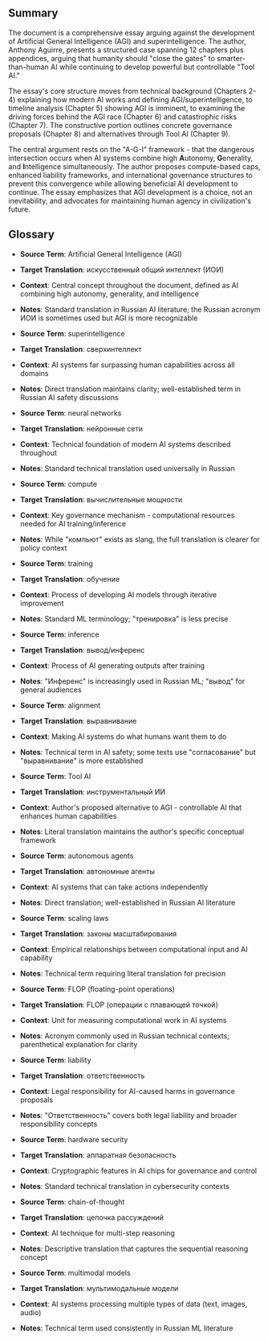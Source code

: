 ## Summary

The document is a comprehensive essay arguing against the development of Artificial General Intelligence (AGI) and superintelligence. The author, Anthony Aguirre, presents a structured case spanning 12 chapters plus appendices, arguing that humanity should "close the gates" to smarter-than-human AI while continuing to develop powerful but controllable "Tool AI."

The essay's core structure moves from technical background (Chapters 2-4) explaining how modern AI works and defining AGI/superintelligence, to timeline analysis (Chapter 5) showing AGI is imminent, to examining the driving forces behind the AGI race (Chapter 6) and catastrophic risks (Chapter 7). The constructive portion outlines concrete governance proposals (Chapter 8) and alternatives through Tool AI (Chapter 9).

The central argument rests on the "A-G-I" framework - that the dangerous intersection occurs when AI systems combine high **A**utonomy, **G**enerality, and **I**ntelligence simultaneously. The author proposes compute-based caps, enhanced liability frameworks, and international governance structures to prevent this convergence while allowing beneficial AI development to continue. The essay emphasizes that AGI development is a choice, not an inevitability, and advocates for maintaining human agency in civilization's future.

## Glossary

- **Source Term**: Artificial General Intelligence (AGI)
- **Target Translation**: искусственный общий интеллект (ИОИ)
- **Context**: Central concept throughout the document, defined as AI combining high autonomy, generality, and intelligence
- **Notes**: Standard translation in Russian AI literature; the Russian acronym ИОИ is sometimes used but AGI is more recognizable

- **Source Term**: superintelligence
- **Target Translation**: сверхинтеллект
- **Context**: AI systems far surpassing human capabilities across all domains
- **Notes**: Direct translation maintains clarity; well-established term in Russian AI safety discussions

- **Source Term**: neural networks
- **Target Translation**: нейронные сети
- **Context**: Technical foundation of modern AI systems described throughout
- **Notes**: Standard technical translation used universally in Russian

- **Source Term**: compute
- **Target Translation**: вычислительные мощности
- **Context**: Key governance mechanism - computational resources needed for AI training/inference
- **Notes**: While "компьют" exists as slang, the full translation is clearer for policy context

- **Source Term**: training
- **Target Translation**: обучение
- **Context**: Process of developing AI models through iterative improvement
- **Notes**: Standard ML terminology; "тренировка" is less precise

- **Source Term**: inference
- **Target Translation**: вывод/инференс
- **Context**: Process of AI generating outputs after training
- **Notes**: "Инференс" is increasingly used in Russian ML; "вывод" for general audiences

- **Source Term**: alignment
- **Target Translation**: выравнивание
- **Context**: Making AI systems do what humans want them to do
- **Notes**: Technical term in AI safety; some texts use "согласование" but "выравнивание" is more established

- **Source Term**: Tool AI
- **Target Translation**: инструментальный ИИ
- **Context**: Author's proposed alternative to AGI - controllable AI that enhances human capabilities
- **Notes**: Literal translation maintains the author's specific conceptual framework

- **Source Term**: autonomous agents
- **Target Translation**: автономные агенты
- **Context**: AI systems that can take actions independently
- **Notes**: Direct translation; well-established in Russian AI literature

- **Source Term**: scaling laws
- **Target Translation**: законы масштабирования
- **Context**: Empirical relationships between computational input and AI capability
- **Notes**: Technical term requiring literal translation for precision

- **Source Term**: FLOP (floating-point operations)
- **Target Translation**: FLOP (операции с плавающей точкой)
- **Context**: Unit for measuring computational work in AI systems
- **Notes**: Acronym commonly used in Russian technical contexts; parenthetical explanation for clarity

- **Source Term**: liability
- **Target Translation**: ответственность
- **Context**: Legal responsibility for AI-caused harms in governance proposals
- **Notes**: "Ответственность" covers both legal liability and broader responsibility concepts

- **Source Term**: hardware security
- **Target Translation**: аппаратная безопасность
- **Context**: Cryptographic features in AI chips for governance and control
- **Notes**: Standard technical translation in cybersecurity contexts

- **Source Term**: chain-of-thought
- **Target Translation**: цепочка рассуждений
- **Context**: AI technique for multi-step reasoning
- **Notes**: Descriptive translation that captures the sequential reasoning concept

- **Source Term**: multimodal models
- **Target Translation**: мультимодальные модели
- **Context**: AI systems processing multiple types of data (text, images, audio)
- **Notes**: Technical term used consistently in Russian ML literature